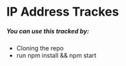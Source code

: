 # IP Address Trackes
##### You can use this tracked by:
* Cloning the repo
* run npm install && npm start


